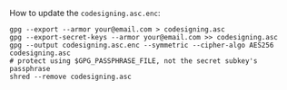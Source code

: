 How to update the `codesigning.asc.enc`:

```shell
gpg --export --armor your@email.com > codesigning.asc
gpg --export-secret-keys --armor your@email.com >> codesigning.asc
gpg --output codesigning.asc.enc --symmetric --cipher-algo AES256 codesigning.asc
# protect using $GPG_PASSPHRASE_FILE, not the secret subkey's passphrase
shred --remove codesigning.asc
```
